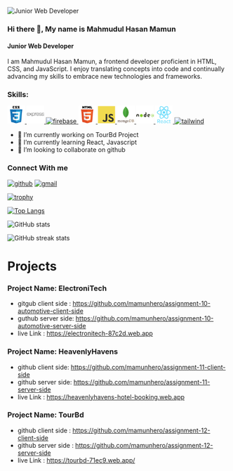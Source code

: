 ![Junior Web Developer](https://i.ibb.co/W0MJmJm/github-header-image.png)

### Hi there 👋, My name is Mahmudul Hasan Mamun
#### Junior Web Developer

I am Mahmudul Hasan Mamun, a frontend developer proficient in HTML, CSS, and JavaScript. I enjoy translating concepts into code and continually advancing my skills to embrace new technologies and frameworks.

### Skills:
<p align="left"> <a href="https://www.w3schools.com/css/" target="_blank" rel="noreferrer"> <img src="https://raw.githubusercontent.com/devicons/devicon/master/icons/css3/css3-original-wordmark.svg" alt="css3" width="40" height="40"/> </a> <a href="https://expressjs.com" target="_blank" rel="noreferrer"> <img src="https://raw.githubusercontent.com/devicons/devicon/master/icons/express/express-original-wordmark.svg" alt="express" width="40" height="40"/> </a> <a href="https://firebase.google.com/" target="_blank" rel="noreferrer"> <img src="https://www.vectorlogo.zone/logos/firebase/firebase-icon.svg" alt="firebase" width="40" height="40"/> </a> <a href="https://www.w3.org/html/" target="_blank" rel="noreferrer"> <img src="https://raw.githubusercontent.com/devicons/devicon/master/icons/html5/html5-original-wordmark.svg" alt="html5" width="40" height="40"/> </a> <a href="https://developer.mozilla.org/en-US/docs/Web/JavaScript" target="_blank" rel="noreferrer"> <img src="https://raw.githubusercontent.com/devicons/devicon/master/icons/javascript/javascript-original.svg" alt="javascript" width="40" height="40"/> </a> <a href="https://www.mongodb.com/" target="_blank" rel="noreferrer"> <img src="https://raw.githubusercontent.com/devicons/devicon/master/icons/mongodb/mongodb-original-wordmark.svg" alt="mongodb" width="40" height="40"/> </a> <a href="https://nodejs.org" target="_blank" rel="noreferrer"> <img src="https://raw.githubusercontent.com/devicons/devicon/master/icons/nodejs/nodejs-original-wordmark.svg" alt="nodejs" width="40" height="40"/> </a> <a href="https://reactjs.org/" target="_blank" rel="noreferrer"> <img src="https://raw.githubusercontent.com/devicons/devicon/master/icons/react/react-original-wordmark.svg" alt="react" width="40" height="40"/> </a> <a href="https://tailwindcss.com/" target="_blank" rel="noreferrer"> <img src="https://www.vectorlogo.zone/logos/tailwindcss/tailwindcss-icon.svg" alt="tailwind" width="40" height="40"/> </a> </p>

- 🔭 I’m currently working on TourBd Project 
- 🌱 I’m currently learning React, Javascript 
- 👯 I’m looking to collaborate on github 


### Connect With me
[<img src='https://cdn.jsdelivr.net/npm/simple-icons@3.0.1/icons/github.svg' alt='github' height='40'>](https://github.com/mamunhero)  [<img src='https://cdn.jsdelivr.net/npm/simple-icons@3.0.1/icons/gmail.svg' alt='gmail' height='40'>](mamunhasan0607@gmail.com)  

[![trophy](https://github-profile-trophy.vercel.app/?username=mamunhero)](https://github.com/ryo-ma/github-profile-trophy)

[![Top Langs](https://github-readme-stats.vercel.app/api/top-langs/?username=mamunhero)](https://github.com/anuraghazra/github-readme-stats)

![GitHub stats](https://github-readme-stats.vercel.app/api?username=mamunhero&show_icons=true)  

![GitHub streak stats](https://streak-stats.demolab.com/?user=mamunhero)  


# Projects
### Project Name: ElectroniTech
  - gitgub client side : https://github.com/mamunhero/assignment-10-automotive-client-side
  - guthub server side: https://github.com/mamunhero/assignment-10-automotive-server-side
  - live Link : https://electronitech-87c2d.web.app
### Project Name: HeavenlyHavens
  - github client side: https://github.com/mamunhero/assignment-11-client-side
  - github server side: https://github.com/mamunhero/assignment-11-server-side
  - live Link : https://heavenlyhavens-hotel-booking.web.app
### Project Name: TourBd
  - github client side : https://github.com/mamunhero/assignment-12-client-side
  - github server side : https://github.com/mamunhero/assignment-12-server-side
  - live Link : https://tourbd-71ec9.web.app/
